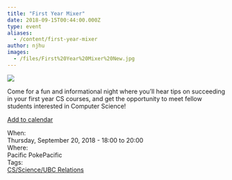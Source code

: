 ```yaml
---
title: "First Year Mixer"
date: 2018-09-15T00:44:00.000Z
type: event
aliases:
  - /content/first-year-mixer
author: njhu
images:
  - /files/First%20Year%20Mixer%20New.jpg
---
```


<div class="field field-name-body field-type-text-with-summary field-label-hidden"><div class="field-items"><div class="field-item even"><p><img src="https://ubccsss.org/files/First%20Year%20Mixer%20New.jpg" style="max-width: 100%"></p>

<p>Come for a fun and informational night where you&#x2019;ll hear tips on succeeding in your first year CS courses, and get the opportunity to meet fellow students interested in Computer Science!</p>

<p><a href="https://www.google.com/calendar/render?action=TEMPLATE&amp;text=CSSS%3A+First+Year+Mixer&amp;details=https%3A%2F%2Fubccsss.org%2Fcontent%2Ffirst-year-mixer%0ACome+for+a+fun+and+informational+night+where+you%E2%80%99ll+hear+tips+on+succeeding+in+your+first+year+CS+courses%2C+and+get+the+opportunity+to+meet+fellow+students+interested+in+Computer+Science%21&amp;location=ICICS+%23021%2C+ICICS+Computer+Science%2C+2366+Main+Mall%2C+Vancouver%2C+BC+V6T+1Z4%2C+Canada&amp;dates=20180921T010000Z%2F20180921T030000Z">Add to calendar</a></p>
</div></div></div><div class="field field-name-field-dates field-type-datetime field-label-above"><div class="field-label">When:&#xA0;</div><div class="field-items"><div class="field-item even"><span class="date-display-single">Thursday, September 20, 2018 - <span class="date-display-range"><span class="date-display-start">18:00</span> to <span class="date-display-end">20:00</span></span></span></div></div></div><div class="field field-name-field-location field-type-text field-label-above"><div class="field-label">Where:&#xA0;</div><div class="field-items"><div class="field-item even">Pacific PokePacific</div></div></div>    <footer>
    <div class="field field-name-field-tags field-type-taxonomy-term-reference field-label-above"><div class="field-label">Tags:&#xA0;</div><div class="field-items"><div class="field-item even"><a href="/taxonomy/term/1">CS/Science/UBC Relations</a></div></div></div>      </footer>